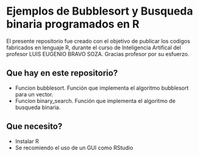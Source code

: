 # Ejemplos de Bubblesort y Busqueda binaria programados en R
El presente repositorio fue creado con el objetivo de publicar los codigos fabricados en lenguaje R, durante el curso de Inteligencia Artifical del profesor LUIS EUGENIO BRAVO SOZA. Gracias profesor por su esfuerzo.

## Que hay en este repositorio?
- Funcion bubblesort. Función que implementa el algoritmo bubblesort para un vector.
- Funcion binary_search. Función que implementa el algoritmo de busqueda binaria.

## Que necesito?
- Instalar R
- Se recomiendo el uso de un GUI como RStudio
